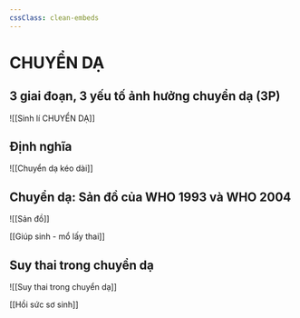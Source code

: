 ```yaml
---
cssClass: clean-embeds
---
```

# CHUYỂN DẠ
## 3 giai đoạn, 3 yếu tố ảnh hưởng chuyển dạ (3P)
![[Sinh lí CHUYỂN DẠ]]
## Định nghĩa
![[Chuyển dạ kéo dài]]
## Chuyển dạ: Sản đồ của WHO 1993 và WHO 2004
![[Sản đồ]]

[[Giúp sinh - mổ lấy thai]]

## Suy thai trong chuyển dạ
![[Suy thai trong chuyển dạ]]

[[Hồi sức sơ sinh]]